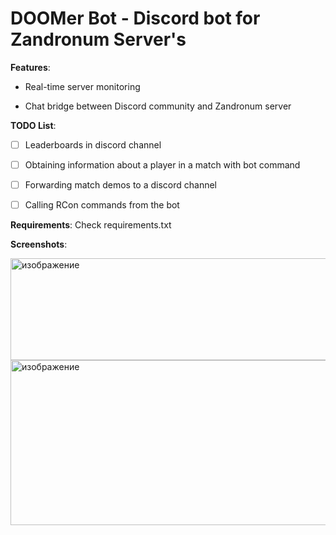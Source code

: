 # DOOMer Bot - Discord bot for Zandronum Server's

**Features**:

* Real-time server monitoring

* Chat bridge between Discord community and Zandronum server

**TODO List**:

- [ ] Leaderboards in discord channel

- [ ] Obtaining information about a player in a match with bot command

- [ ] Forwarding match demos to a discord channel

- [ ] Calling RCon commands from the bot

**Requirements**:
Check requirements.txt

**Screenshots**:

<img width="627" height="163" alt="изображение" src="https://github.com/user-attachments/assets/18436df5-0e14-4e92-b087-841dd92dd27d" />
<img width="595" height="264" alt="изображение" src="https://github.com/user-attachments/assets/ac9f38b4-8152-481d-a6e4-14de763c8140" />
